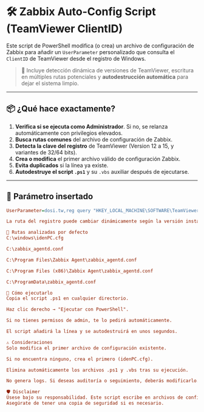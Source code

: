 # 🛠️ Zabbix Auto-Config Script (TeamViewer ClientID)

Este script de PowerShell modifica (o crea) un archivo de configuración de Zabbix para añadir un `UserParameter` personalizado que consulta el `ClientID` de TeamViewer desde el registro de Windows.

> 🧠 Incluye detección dinámica de versiones de TeamViewer, escritura en múltiples rutas potenciales y **autodestrucción automática** para dejar el sistema limpio.

---

## 📦 ¿Qué hace exactamente?

1. **Verifica si se ejecuta como Administrador**. Si no, se relanza automáticamente con privilegios elevados.
2. **Busca rutas comunes** del archivo de configuración de Zabbix.
3. **Detecta la clave del registro** de TeamViewer (Version 12 a 15, y variantes de 32/64 bits).
4. **Crea o modifica** el primer archivo válido de configuración Zabbix.
5. **Evita duplicados** si la línea ya existe.
6. **Autodestruye el script `.ps1`** y su `.vbs` auxiliar después de ejecutarse.

---

## 🧩 Parámetro insertado

```ini
UserParameter=dosi.tw,reg query "HKEY_LOCAL_MACHINE\SOFTWARE\TeamViewer" /v ClientID

La ruta del registro puede cambiar dinámicamente según la versión instalada de TeamViewer.

📁 Rutas analizadas por defecto
C:\windows\idenPC.cfg

C:\zabbix_agentd.conf

C:\Program Files\Zabbix Agent\zabbix_agentd.conf

C:\Program Files (x86)\Zabbix Agent\zabbix_agentd.conf

C:\ProgramData\zabbix_agentd.conf

🚀 Cómo ejecutarlo
Copia el script .ps1 en cualquier directorio.

Haz clic derecho → "Ejecutar con PowerShell".

Si no tienes permisos de admin, te lo pedirá automáticamente.

El script añadirá la línea y se autodestruirá en unos segundos.

⚠️ Consideraciones
Solo modifica el primer archivo de configuración existente.

Si no encuentra ninguno, crea el primero (idenPC.cfg).

Elimina automáticamente los archivos .ps1 y .vbs tras su ejecución.

No genera logs. Si deseas auditoría o seguimiento, deberás modificarlo.

🛡️ Disclaimer
Úsese bajo su responsabilidad. Este script escribe en archivos de configuración del sistema y elimina archivos automáticamente.
Asegúrate de tener una copia de seguridad si es necesario.